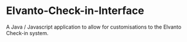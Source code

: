# Elvanto-Check-in-Interface
A Java / Javascript application to allow for customisations to the Elvanto Check-in system.
